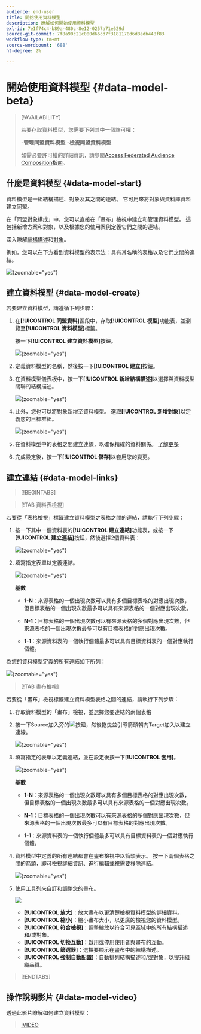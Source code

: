 ```yaml
---
audience: end-user
title: 開始使用資料模型
description: 瞭解如何開始使用資料模型
exl-id: 7e1f74c4-b89a-480c-8e12-0257a71e629d
source-git-commit: 7f8a90c21c000d66cd7f3181170d6d8edb448f83
workflow-type: tm+mt
source-wordcount: '688'
ht-degree: 2%

---
```



# 開始使用資料模型 {#data-model-beta}

>[!AVAILABILITY]
>
>若要存取資料模型，您需要下列其中一個許可權：
>
>-**管理同盟資料模型**
>-**檢視同盟資料模型**
>
>如需必要許可權的詳細資訊，請參閱[Access Federated Audience Composition指南](/help/start/feature-access.md)。

## 什麼是資料模型 {#data-model-start}

資料模型是一組結構描述、對象及其之間的連結。 它可用來將對象與資料庫資料建立同盟。

在「同盟對象構成」中，您可以直接在「畫布」檢視中建立和管理資料模型。 這包括新增方案和對象，以及根據您的使用案例定義它們之間的連結。

深入瞭解[結構描述](../customer/schemas.md#schema-start)和[對象](../start/audiences.md)。

例如，您可以在下方看到資料模型的表示法：具有其名稱的表格以及它們之間的連結。

![](assets/datamodel.png){zoomable="yes"}

## 建立資料模型 {#data-model-create}

若要建立資料模型，請遵循下列步驟：

1. 在&#x200B;**[!UICONTROL 同盟資料]**&#x200B;區段中，存取&#x200B;**[!UICONTROL 模型]**&#x200B;功能表，並瀏覽至&#x200B;**[!UICONTROL 資料模型]**&#x200B;標籤。

   按一下&#x200B;**[!UICONTROL 建立資料模型]**&#x200B;按鈕。

   ![](assets/datamodel_create.png){zoomable="yes"}

1. 定義資料模型的名稱，然後按一下&#x200B;**[!UICONTROL 建立]**&#x200B;按鈕。

1. 在資料模型儀表板中，按一下&#x200B;**[!UICONTROL 新增結構描述]**&#x200B;以選擇與資料模型關聯的結構描述。

   ![](assets/datamodel_schemas.png){zoomable="yes"}

1. 此外，您也可以將對象新增至資料模型。 選取&#x200B;**[!UICONTROL 新增對象]**&#x200B;以定義您的目標群組。

   ![](assets/datamodel-audiences.png){zoomable="yes"}

1. 在資料模型中的表格之間建立連線，以確保精確的資料關係。 [了解更多](#data-model-links)

1. 完成設定後，按一下&#x200B;**[!UICONTROL 儲存]**&#x200B;以套用您的變更。

## 建立連結 {#data-model-links}

>[!BEGINTABS]

>[!TAB 資料表檢視]

若要從「表格檢視」標籤建立資料模型之表格之間的連結，請執行下列步驟：

1. 按一下其中一個資料表的&#x200B;**[!UICONTROL 建立連結]**&#x200B;功能表，或按一下&#x200B;**[!UICONTROL 建立連結]**&#x200B;按鈕，然後選擇2個資料表：

   ![](assets/datamodel_createlinks.png){zoomable="yes"}

1. 填寫指定表單以定義連結。

   ![](assets/datamodel_link.png){zoomable="yes"}

   **基數**

   * **1-N**：來源表格的一個出現次數可以具有多個目標表格的對應出現次數，但目標表格的一個出現次數最多可以具有來源表格的一個對應出現次數。

   * **N-1**：目標表格的一個出現次數可以有來源表格的多個對應出現次數，但來源表格的一個出現次數最多可以有目標表格的對應出現次數。

   * **1-1**：來源資料表的一個執行個體最多可以具有目標資料表的一個對應執行個體。

為您的資料模型定義的所有連結如下所列：

![](assets/datamodel_alllinks.png){zoomable="yes"}

>[!TAB 畫布檢視]

若要從「畫布」檢視標籤建立資料模型表格之間的連結，請執行下列步驟：

1. 存取資料模型的「畫布」檢視，並選擇您要連結的兩個表格

1. 按一下Source加入旁的![](assets/do-not-localize/Smock_AddCircle_18_N.svg)按鈕，然後拖曳並引導箭頭朝向Target加入以建立連線。

   ![](assets/datamodel.gif){zoomable="yes"}

1. 填寫指定的表單以定義連結，並在設定後按一下&#x200B;**[!UICONTROL 套用]**。

   ![](assets/datamodel-canvas-1.png){zoomable="yes"}

   **基數**

   * **1-N**：來源表格的一個出現次數可以具有多個目標表格的對應出現次數，但目標表格的一個出現次數最多可以具有來源表格的一個對應出現次數。

   * **N-1**：目標表格的一個出現次數可以有來源表格的多個對應出現次數，但來源表格的一個出現次數最多可以有目標表格的對應出現次數。

   * **1-1**：來源資料表的一個執行個體最多可以具有目標資料表的一個對應執行個體。

1. 資料模型中定義的所有連結都會在畫布檢視中以箭頭表示。 按一下兩個表格之間的箭頭，即可檢視詳細資訊、進行編輯或視需要移除連結。

   ![](assets/datamodel-canvas-2.png){zoomable="yes"}

1. 使用工具列來自訂和調整您的畫布。

   ![](assets/datamodel-canvas-3.png)

   * **[!UICONTROL 放大]**：放大畫布以更清楚檢視資料模型的詳細資料。
   * **[!UICONTROL 縮小]**：縮小畫布大小，以更廣的檢視您的資料模型。
   * **[!UICONTROL 符合檢視]**：調整縮放以符合可見區域中的所有結構描述和/或對象。
   * **[!UICONTROL 切換互動]**：啟用或停用使用者與畫布的互動。
   * **[!UICONTROL 篩選器]**：選擇要顯示在畫布中的結構描述。
   * **[!UICONTROL 強制自動配置]**：自動排列結構描述和/或對象，以提升組織品質。

>[!ENDTABS]

## 操作說明影片 {#data-model-video}

透過此影片瞭解如何建立資料模型：

>[!VIDEO](https://video.tv.adobe.com/v/3432020)

